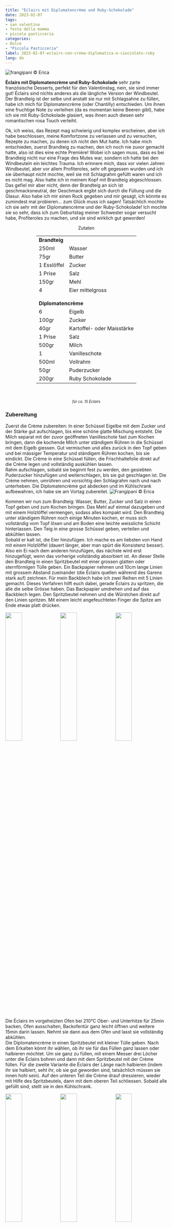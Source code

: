 ```yaml
---
title: "Éclairs mit Diplomatencrème und Ruby-Schokolade"
date: 2023-02-07
tags:
- san valentino
- festa della mamma
- piccola pasticceria
categories:
- Dolce
- "Piccola Pasticceria"
label: 2023-02-07-eclairs-con-crema-diplomatica-e-cioccolato-ruby
lang: de 
---
```

![](../2023-02-07-eclairs-con-crema-diplomatica-e-cioccolato-ruby/header.jpeg "frangipani © Erica")

**Éclairs mit Diplomatencrème und Ruby-Schokolade** sehr zarte französische Desserts, perfekt für den Valentinstag, nein, sie sind immer gut! Éclairs sind nichts anderes als die längliche Version der Windbeutel. Der Brandteig ist der selbe und anstatt sie nur mit Schlagsahne zu füllen, habe ich mich für Diplomatencrème (oder Chantilly) entschieden. Um ihnen eine fruchtige Note zu verleihen (da es momentan keine Beeren gibt), habe ich sie mit Ruby-Schokolade glasiert, was ihnen auch diesen sehr romantischen rosa Touch verleiht.

Ok, ich weiss, das Rezept mag schwierig und komplex erscheinen, aber ich habe beschlossen, meine Komfortzone zu verlassen und zu versuchen, Rezepte zu machen, zu denen ich nicht den Mut hatte. Ich habe mich entschieden, zuerst Brandteig zu machen, den ich noch nie zuvor gemacht hatte, also ist dies eine echte Première! Wobei ich sagen muss, dass es bei Brandteig nicht nur eine Frage des Mutes war, sondern ich hatte bei den Windbeuteln ein leichtes Trauma. Ich erinnere mich, dass vor vielen Jahren Windbeutel, aber vor allem Profiteroles, sehr oft gegessen wurden und ich sie überhaupt nicht mochte, weil sie mit Schlagrahm gefüllt waren und ich es nicht mag. Also hatte ich in meinem Kopf mit Brandteig abgeschlossen. Das gefiel mir aber nicht, denn der Brandteig an sich ist geschmacksneutral, der Geschmack ergibt sich durch die Füllung und die Glasur. Also habe ich mir einen Ruck gegeben und mir gesagt, ich könnte es zumindest mal probieren... zum Glück muss ich sagen! Tatsächlich mochte ich sie sehr mit der Diplomatencrème und der Ruby-Schokolade! Ich mochte sie so sehr, dass ich zum Geburtstag meiner Schwester sogar versucht habe, Profiteroles zu machen, und sie sind wirklich gut geworden!

<div id="wrapper" style="text-align: center">
  <div id="yourdiv" style="display: inline-block;">
    <div class="ingredients" itemscope itemtype="http://schema.org/Recipe">
      <span itemprop="name" style="display:none;">Éclairs mit Diplomatencrème und Ruby-Schokolade</span>
      <span itemprop="recipeCategory" style="display:none;">Süsses</span>
      <img itemprop="image" style="display:none;" class="ignore-gallery-item" src="../2023-02-07-eclairs-con-crema-diplomatica-e-cioccolato-ruby/header.jpeg"/>
      <span itemprop="author" style="display:none;">Erica Raiano</span>
      <span itemprop="description" style="display:none;">Éclairs mit Diplomatencrème und Ruby-Schokolade, sehr zarte französische Desserts, perfekt für den Valentinstag, nein, sie sind immer gut!</span>
      <div class="ingredients-title">Zutaten</div>
      <table>
        <tbody>
          <tr>
            <td colspan="2"><b>Brandteig</b></td>
          </tr>
          <tr itemprop="recipeIngredient">
            <td>250ml</td>
            <td>Wasser</td>
          </tr>
          <tr itemprop="recipeIngredient">
            <td>75gr</td>
            <td>Butter</td>
          </tr>
          <tr itemprop="recipeIngredient">
            <td>1 Esslöffel</td>
            <td>Zucker</td>
          </tr>
          <tr itemprop="recipeIngredient">
            <td>1 Prise</td>
            <td>Salz</td>
          </tr>
          <tr itemprop="recipeIngredient">
            <td>150gr</td>
            <td>Mehl</td>
          </tr>
          <tr itemprop="recipeIngredient">
            <td>4</td>
            <td>Eier mittelgross</td>
          </tr>
          <tr style="height: 15px;"></tr>
          <tr>          
            <td colspan="2"><b>Diplomatencrème</b></td>
          </tr>
          <tr itemprop="recipeIngredient">
            <td>6</td>
            <td>Eigelb</td>
          </tr>
          <tr itemprop="recipeIngredient">      
            <td>100gr</td>
            <td>Zucker</td>
          </tr>
          <tr itemprop="recipeIngredient">
            <td>40gr</td>
            <td>Kartoffel- oder Maisstärke</td>
          </tr>
          <tr itemprop="recipeIngredient">
            <td>1 Prise</td>
            <td>Salz</td>
          </tr>
          <tr itemprop="recipeIngredient">
            <td>500gr</td>
            <td>Milch</td>
          </tr>
          <tr itemprop="recipeIngredient">
            <td>1</td>
            <td>Vanilleschote</td>
          </tr>
          <tr itemprop="recipeIngredient">
            <td>500ml</td>
            <td>Vollrahm</td>
          </tr>
          <tr itemprop="recipeIngredient">
            <td>50gr</td>
            <td>Puderzucker</td>
          </tr>
          <tr itemprop="recipeIngredient">
            <td>200gr</td>
            <td>Ruby Schokolade</td>
          </tr>
        </tbody>
      </table>
      <br></br>
      <i class="pull-right" style="font-size: 80%;">für ca. 15 Éclairs</i>
    </div>
  </div>
</div>


<h3>
  <font color="grey">
    <i class="fa fa-cogs"></i>
  </font> Zubereitung
</h3>

Zuerst die Crème zubereiten: In einer Schüssel Eigelbe mit dem Zucker und der Stärke gut aufschlagen, bis eine schöne glatte Mischung entsteht. Die Milch separat mit der zuvor geöffneten Vanilleschote fast zum Kochen bringen, dann die kochende Milch unter ständigem Rühren in die Schüssel mit dem Eigelb giessen. Gut vermischen und alles zurück in den Topf geben und bei mässiger Temperatur und ständigem Rühren kochen, bis sie eindickt. Die Crème in eine Schüssel füllen, die Frischhaltefolie direkt auf die Crème legen und vollständig auskühlen lassen.
<br />
Rahm aufschlagen, sobald sie beginnt fest zu werden, den gesiebten Puderzucker hinzufügen und weiterschlagen, bis sie gut geschlagen ist. Die Crème nehmen, umrühren und vorsichtig den Schlagrahm nach und nach unterheben. Die Diplomatencrème gut abdecken und im Kühlschrank aufbewahren, ich habe sie am Vortag zubereitet.
![](../2023-02-07-eclairs-con-crema-diplomatica-e-cioccolato-ruby/chantilly.jpeg "Frangipani © Erica")

Kommen wir nun zum Brandteig: Wasser, Butter, Zucker und Salz in einen Topf geben und zum Kochen bringen. Das Mehl auf einmal dazugeben und mit einem Holzlöffel vermengen, sodass alles kompakt wird. Den Brandteig unter ständigem Rühren noch einige Minuten kochen, er muss sich vollständig vom Topf lösen und am Boden eine leichte weissliche Schicht hinterlassen. Den Teig in eine grosse Schüssel geben, verteilen und abkühlen lassen.
<br />
Sobald er kalt ist, die Eier hinzufügen. Ich mache es am liebsten von Hand mit einem Holzlöffel (dauert länger, aber man spürt die Konsistenz besser). Also ein Ei nach dem anderen hinzufügen, das nächste wird erst hinzugefügt, wenn das vorherige vollständig absorbiert ist. An dieser Stelle den Brandteig in einen Spritzbeutel mit einer grossen glatten oder sternförmigen Tülle geben. Ein Backpapier nehmen und 10cm lange Linien mit grossem Abstand zueinander (die Éclairs quellen während des Garens stark auf) zeichnen. Für mein Backblech habe ich zwei Reihen mit 5 Linien gemacht. Dieses Verfahren hilft euch dabei, gerade Éclairs zu spritzen, die alle die selbe Grösse haben. Das Backpapier umdrehen und auf das Backblech legen. Den Spritzbeutel nehmen und die Würstchen direkt auf den Linien spritzen. Mit einem leicht angefeuchteten Finger die Spitze am Ende etwas platt drücken.
<p>
  <div style="width: 100%; margin-bottom: 0">
    <img style="float: left; width: 32%; margin-right: 1%;" src="../2023-02-07-eclairs-con-crema-diplomatica-e-cioccolato-ruby/choux.jpeg" alt="" title="frangipani © Erica" />
    <img style="float: left; width: 32%; margin-right: 1%; margin-left: 1%;" src="../2023-02-07-eclairs-con-crema-diplomatica-e-cioccolato-ruby/choux2.jpeg" alt="" title="frangipani © Erica" />
    <img style="float: left; width: 32%; margin-left: 1%;" src="../2023-02-07-eclairs-con-crema-diplomatica-e-cioccolato-ruby/teglia.jpeg" alt="" title="frangipani © Erica" />
    <div style="clear: both"></div>
  </div>
</p>

Die Éclairs im vorgeheizten Ofen bei 210°C Ober- und Unterhitze für 25min backen, Ofen ausschalten, Backofentür ganz leicht öffnen und weitere 15min darin lassen. Nehmt sie dann aus dem Ofen und lasst sie vollständig abkühlen.
<br />
Die Diplomatencrème in einen Spritzbeutel mit kleiner Tülle geben. Nach dem Erkalten könnt ihr wählen, ob ihr sie für das Füllen ganz lassen oder halbieren möchtet. Um sie ganz zu füllen, mit einem Messer drei Löcher unter die Éclairs bohren und dann mit dem Spritzbeutel mit der Crème füllen. Für die zweite Variante die Éclairs der Länge nach halbieren (indem ihr sie halbiert, seht ihr, ob sie gut geworden sind, tatsächlich müssen sie innen hohl sein). Auf den unteren Teil die Crème drauf dressieren, wieder mit Hilfe des Spritzbeutels, dann mit dem oberen Teil schliessen. Sobald alle gefüllt sind, stellt sie in den Kühlschrank.
<p>
  <div style="width: 100%; margin-bottom: 0">
    <img style="float: left; width: 32%; margin-right: 1%;" src="../2023-02-07-eclairs-con-crema-diplomatica-e-cioccolato-ruby/eclairs.jpeg" alt="" title="frangipani © Erica" />
    <img style="float: left; width: 32%; margin-right: 1%; margin-left: 1%;" src="../2023-02-07-eclairs-con-crema-diplomatica-e-cioccolato-ruby/tagliati.jpeg" alt="" title="frangipani © Erica" />
    <img style="float: left; width: 32%; margin-left: 1%;" src="../2023-02-07-eclairs-con-crema-diplomatica-e-cioccolato-ruby/farciti.jpeg" alt="" title="frangipani © Erica" />
    <div style="clear: both"></div>
  </div>
</p>

So sind sie schon ausgezeichnet, vielleicht noch mit Puderzucker bestäubt, aber ich schlage vor, sie mit Ruby-Schokolade zu glasieren, um ihnen eine fruchtige Note zu verleihen. Lasst also die Ruby-Schokolade in einem Wasserbad schmelzen, taucht die Oberseite der Éclairs in die Schokolade und lasst sie vor dem Servieren trocknen.
<p>
  <div style="width: 100%; margin-bottom: 0">
    <img style="float: left; width: 49%; margin-right: 1%" src="../2023-02-07-eclairs-con-crema-diplomatica-e-cioccolato-ruby/risultato1.jpeg" alt="" title="frangipani © Erica" />
    <img style="float: left; width: 49%; margin-left: 1%" src="../2023-02-07-eclairs-con-crema-diplomatica-e-cioccolato-ruby/risultato2.jpeg" alt="" title="frangipani © Erica" />
    <div style="clear: both"></div>
  </div>
</p>

<p>
  <div style="width: 100%; margin-bottom: 0">
    <img style="float: left; width: 49%; margin-right: 1%" src="../2023-02-07-eclairs-con-crema-diplomatica-e-cioccolato-ruby/risultato3.jpeg" alt="" title="frangipani © Erica" />
    <img style="float: left; width: 49%; margin-left: 1%" src="../2023-02-07-eclairs-con-crema-diplomatica-e-cioccolato-ruby/risultato4.jpeg" alt="" title="frangipani © Erica" />
    <div style="clear: both"></div>
  </div>
</p>

<p>
  <div style="width: 100%; margin-bottom: 0">
    <img style="float: left; width: 49%; margin-right: 1%" src="../2023-02-07-eclairs-con-crema-diplomatica-e-cioccolato-ruby/risultato5.jpeg" alt="" title="frangipani © Erica" />
    <img style="float: left; width: 49%; margin-left: 1%" src="../2023-02-07-eclairs-con-crema-diplomatica-e-cioccolato-ruby/risultato6.jpeg" alt="" title="frangipani © Erica" />
    <div style="clear: both"></div>
  </div>
</p>

<p>
  <div style="width: 100%; margin-bottom: 0">
    <img style="float: left; width: 49%; margin-right: 1%" src="../2023-02-07-eclairs-con-crema-diplomatica-e-cioccolato-ruby/risultato7.jpeg" alt="" title="frangipani © Erica" />
    <img style="float: left; width: 49%; margin-left: 1%" src="../2023-02-07-eclairs-con-crema-diplomatica-e-cioccolato-ruby/risultato8.jpeg" alt="" title="frangipani © Erica" />
    <div style="clear: both"></div>
  </div>
</p>

<p>
  <div style="width: 100%; margin-bottom: 0">
    <img style="float: left; width: 49%; margin-right: 1%" src="../2023-02-07-eclairs-con-crema-diplomatica-e-cioccolato-ruby/risultato9.jpeg" alt="" title="frangipani © Erica" />
    <img style="float: left; width: 49%; margin-left: 1%" src="../2023-02-07-eclairs-con-crema-diplomatica-e-cioccolato-ruby/risultato10.jpeg" alt="" title="frangipani © Erica" />
    <div style="clear: both"></div>
  </div>
</p>

![](../2023-02-07-eclairs-con-crema-diplomatica-e-cioccolato-ruby/risultato11.jpeg "frangipani © Erica")

<h4>Buon appetito
  <font color="red">
    <i class="fa fa-smile-o"></i>
  </font>
</h4>